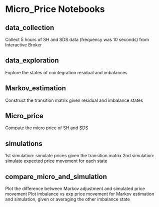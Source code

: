# Micro_Price Notebooks

## data_collection
  Collect 5 hours of SH and SDS data (frequency was 10 seconds) from Interactive Broker

## data_exploration
  Explore the states of cointegration residual and imbalances

## Markov_estimation
  Construct the transition matrix given residual and imbalance states

## Micro_price
  Compute the micro price of SH and SDS

## simulations
  1st simulation: simulate prices given the transition matrix
  2nd simulation: simulate expected price movement for each state

## compare_micro_and_simulation
  Plot the difference between Markov adjustment and simulated price movement
  Plot imbalance vs exp price movement for Markov estimation and simulation, given or averaging the other imbalance state
